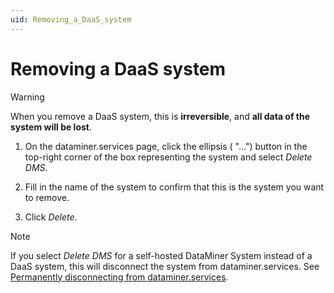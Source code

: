 ```yaml
---
uid: Removing_a_DaaS_system
---
```


# Removing a DaaS system

> [!WARNING]
> When you remove a DaaS system, this is **irreversible**, and **all data of the system will be lost**.

1. On the dataminer.services page, click the ellipsis ( "...") button in the top-right corner of the box representing the system and select *Delete DMS*.

1. Fill in the name of the system to confirm that this is the system you want to remove.

1. Click *Delete*.

> [!NOTE]
> If you select *Delete DMS* for a self-hosted DataMiner System instead of a DaaS system, this will disconnect the system from dataminer.services. See [Permanently disconnecting from dataminer.services](xref:Disconnecting_from_dataminer.services#permanently-disconnecting-from-dataminerservices).
